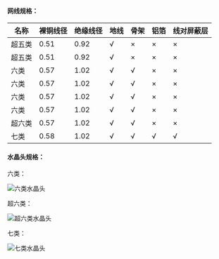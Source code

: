 #### 网线规格：

| 名称   | 裸铜线径 | 绝缘线径 | 地线 | 骨架 | 铝箔 | 线对屏蔽层 |
| ------ | -------- | -------- | ---- | ---- | ---- | ---------- |
| 超五类 | 0.51     | 0.92     | √    | ×    | ×    | ×          |
| 超五类 | 0.51     | 0.92     | √    | ×    | ×    | ×          |
| 六类   | 0.57     | 1.02     | √    | √    | ×    | ×          |
| 六类   | 0.57     | 1.02     | √    | √    | ×    | ×          |
| 六类   | 0.57     | 1.02     | √    | √    | ×    | ×          |
| 六类   | 0.57     | 1.02     | √    | √    | ×    | ×          |
| 超六类 | 0.57     | 1.02     | √    | √    | ×    | ×          |
| 七类   | 0.58     | 1.02     | √    | √    | √    | √          |



#### 水晶头规格：

六类：

![六类水晶头](\六类水晶头.JPG)

超六类：

![超六类水晶头](\超六类水晶头.JPG)

七类：

![七类水晶头](\七类水晶头.JPG)